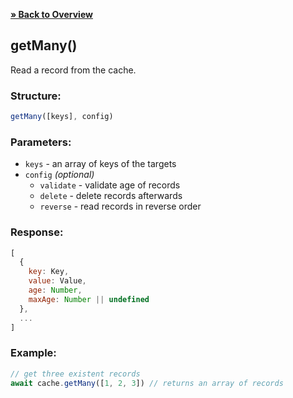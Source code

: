 [**» Back to Overview**](https://github.com/azurydev/cachu#features)

## getMany()

Read a record from the cache.

### Structure:

```js
getMany([keys], config)
```

### Parameters:

- `keys` - an array of keys of the targets
- `config` *(optional)*
  - `validate` - validate age of records
  - `delete` - delete records afterwards
  - `reverse` - read records in reverse order

### Response:

```js
[
  {
    key: Key,
    value: Value,
    age: Number,
    maxAge: Number || undefined
  },
  ...
]
```

### Example:

```js
// get three existent records
await cache.getMany([1, 2, 3]) // returns an array of records
```